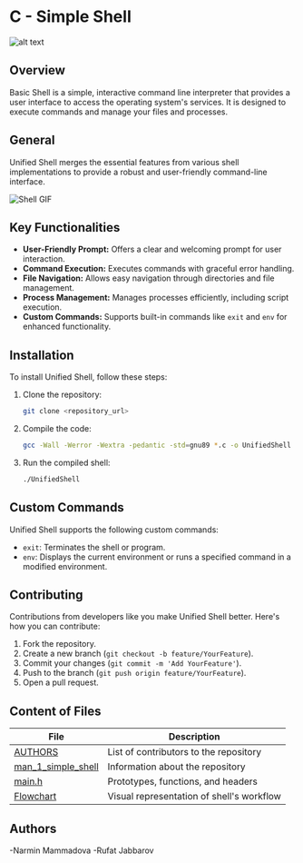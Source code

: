 # C - Simple Shell

![alt text](https://uploads-ssl.webflow.com/6105315644a26f77912a1ada/63eea844ae4e3022154e2878_Holberton.png)

## Overview

Basic Shell is a simple, interactive command line interpreter that provides a user interface to access the operating system's services. It is designed to execute commands and manage your files and processes.

## General
Unified Shell merges the essential features from various shell implementations to provide a robust and user-friendly command-line interface.

![Shell GIF](https://i.makeagif.com/media/4-11-2016/n0XzXz.gif)

## Key Functionalities
- **User-Friendly Prompt:** Offers a clear and welcoming prompt for user interaction.
- **Command Execution:** Executes commands with graceful error handling.
- **File Navigation:** Allows easy navigation through directories and file management.
- **Process Management:** Manages processes efficiently, including script execution.
- **Custom Commands:** Supports built-in commands like `exit` and `env` for enhanced functionality.

## Installation
To install Unified Shell, follow these steps:

1. Clone the repository:
    ```bash
    git clone <repository_url>
    ```
2. Compile the code:
    ```bash
    gcc -Wall -Werror -Wextra -pedantic -std=gnu89 *.c -o UnifiedShell
    ```
3. Run the compiled shell:
    ```bash
    ./UnifiedShell
    ```


## Custom Commands
Unified Shell supports the following custom commands:
- `exit`: Terminates the shell or program.
- `env`: Displays the current environment or runs a specified command in a modified environment.

## Contributing
Contributions from developers like you make Unified Shell better. Here's how you can contribute:
1. Fork the repository.
2. Create a new branch (`git checkout -b feature/YourFeature`).
3. Commit your changes (`git commit -m 'Add YourFeature'`).
4. Push to the branch (`git push origin feature/YourFeature`).
5. Open a pull request.

## Content of Files
| File                | Description                                  |
| ------------------- | -------------------------------------------- |
| [AUTHORS](https://github.com/mammadova04/holbertonschool-simple_shell/blob/main/AUTHORS)     | List of contributors to the repository       |
| [man_1_simple_shell](link)  | Information about the repository             |
| [main.h](link)      | Prototypes, functions, and headers           |
| [Flowchart](link)   | Visual representation of shell's workflow    |

## Authors

-Narmin Mammadova
-Rufat Jabbarov
